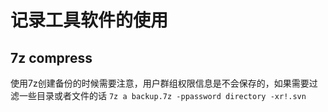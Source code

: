 # 记录工具软件的使用

## 7z compress

使用7z创建备份的时候需要注意，用户群组权限信息是不会保存的，如果需要过滤一些目录或者文件的话
`7z a backup.7z -ppassword directory -xr!.svn`
